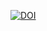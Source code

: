 [![DOI](https://zenodo.org/badge/DOI/10.5281/zenodo.3885717.svg)](https://doi.org/10.5281/zenodo.3885717)

